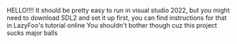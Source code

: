 HELLO!!!!
It should be pretty easy to run in visual studio 2022, but you might need to download SDL2 and set it up first, you can find instructions for that in LazyFoo's tutorial online
You shouldn't bother though cuz this project sucks major balls
